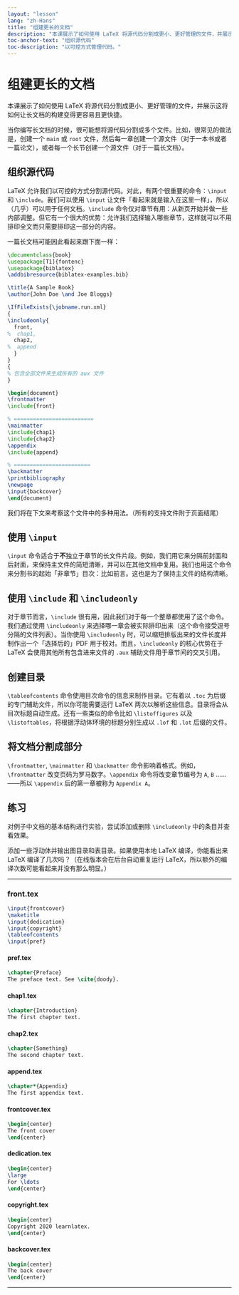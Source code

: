 ```yaml
---
layout: "lesson"
lang: "zh-Hans"
title: "组建更长的文档"
description: "本课展示了如何使用 LaTeX 将源代码分割成更小、更好管理的文件，并展示这将如何让长文档的构建变得更容易且更快捷。"
toc-anchor-text: "组织源代码"
toc-description: "以可控方式管理代码。"
---
```


# 组建更长的文档

<script>
preincludes = {
 "pre0": {
    "pre1": "front.tex",
    "pre2": "pref.tex",
    "pre3": "chap1.tex",
    "pre4": "chap2.tex",
    "pre5": "append.tex",
    "pre6": "frontcover.tex",
    "pre7": "dedication.tex",
    "pre8": "copyright.tex",
    "pre9": "backcover.tex",
   }
}
</script>

<span
  class="summary">本课展示了如何使用 LaTeX 将源代码分割成更小、更好管理的文件，并展示这将如何让长文档的构建变得更容易且更快捷。</span>

当你编写长文档的时候，很可能想将源代码分割成多个文件。比如，很常见的做法是，创建一个 `main` 或 `root` 文件，然后每一章创建一个源文件（对于一本书或者一篇论文），或者每一个长节创建一个源文件（对于一篇长文档）。

## 组织源代码

LaTeX 允许我们以可控的方式分割源代码。对此，有两个很重要的命令：`\input` 和 `\include`。我们可以使用 `\input` 让文件「看起来就是输入在这里一样」，所以（几乎）可以用于任何文档。`\include` 命令仅对章节有用：从新页开始并做一些内部调整。但它有一个很大的优势：允许我们选择输入哪些章节，这样就可以不用排印全文而只需要排印这一部分的内容。

一篇长文档可能因此看起来跟下面一样：

<!-- pre0 {% raw %} -->
```latex
\documentclass{book}
\usepackage[T1]{fontenc}
\usepackage{biblatex}
\addbibresource{biblatex-examples.bib}

\title{A Sample Book}
\author{John Doe \and Joe Bloggs}

\IfFileExists{\jobname.run.xml}
{
\includeonly{
  front,
%  chap1,
  chap2,
%  append
  }
}
{
% 包含全部文件来生成所有的 aux 文件
}

\begin{document}
\frontmatter
\include{front}

% =========================
\mainmatter
\include{chap1}
\include{chap2}
\appendix
\include{append}

% ========================
\backmatter
\printbibliography
\newpage
\input{backcover}
\end{document}
```
<!-- {% endraw %} -->

我们将在下文来考察这个文件中的多种用法。（所有的支持文件附于页面结尾）

## 使用 `\input`

`\input` 命令适合于**不**独立于章节的长文件片段。例如，我们用它来分隔前封面和后封面，来保持主文件的简短清晰，并可以在其他文档中复用。我们也用这个命令来分割书的起始「非章节」目次：比如前言。这也是为了保持主文件的结构清晰。

## 使用 `\include` 和 `\includeonly`

对于章节而言，`\include` 很有用，因此我们对于每一个整章都使用了这个命令。我们通过使用 `\includeonly` 来选择哪一章会被实际排印出来（这个命令接受逗号分隔的文件列表）。当你使用 `\includeonly` 时，可以缩短排版出来的文件长度并制作出一个「选择后的」PDF 用于校对。而且，`\includeonly` 的核心优势在于 LaTeX 会使用其他所有包含进来文件的 `.aux` 辅助文件用于章节间的交叉引用。

## 创建目录

`\tableofcontents` 命令使用目次命令的信息来制作目录。它有着以 `.toc` 为后缀的专门辅助文件，所以你可能需要运行 LaTeX 两次以解析这些信息。目录将会从目次标题自动生成。还有一些类似的命令比如 `\listoffigures` 以及 `\listoftables`，将根据浮动体环境的标题分别生成以 `.lof` 和 `.lot` 后缀的文件。

## 将文档分割成部分

`\frontmatter`, `\mainmatter` 和 `\backmatter` 命令影响着格式。例如，`\frontmatter` 改变页码为罗马数字。`\appendix` 命令将改变章节编号为 `A`, `B` ……——所以 `\appendix` 后的第一章被称为 `Appendix A`。

## 练习

对例子中文档的基本结构进行实验，尝试添加或删除 `\includeonly` 中的条目并查看效果。

添加一些浮动体并输出图目录和表目录。如果使用本地 LaTeX 编译，你能看出来 LaTeX 编译了几次吗？（在线版本会在后台自动重复运行 LaTeX，所以额外的编译次数可能看起来并没有那么明显。）

----

### front.tex
<!-- pre1 {% raw %} -->
```latex
\input{frontcover}
\maketitle
\input{dedication}
\input{copyright}
\tableofcontents
\input{pref}
```

#### pref.tex
<!-- pre2 {% raw %} -->
```latex
\chapter{Preface}
The preface text. See \cite{doody}.
```
<!-- {% endraw %} -->

#### chap1.tex
<!-- pre3 {% raw %} -->
```latex
\chapter{Introduction}
The first chapter text.
```
<!-- {% endraw %} -->

#### chap2.tex
<!-- pre4 {% raw %} -->
```latex
\chapter{Something}
The second chapter text.
```
<!-- {% endraw %} -->

####  append.tex
<!-- pre5 {% raw %} -->
```latex
\chapter*{Appendix}
The first appendix text.
```
<!-- {% endraw %} -->

#### frontcover.tex
<!-- pre6 {% raw %} -->
```latex
\begin{center}
The front cover
\end{center}
```
<!-- {% endraw %} -->

#### dedication.tex
<!-- pre7 {% raw %} -->
```latex
\begin{center}
\large
For \ldots
\end{center}
```
<!-- {% endraw %} -->

#### copyright.tex
<!-- pre8 {% raw %} -->
```latex
\begin{center}
Copyright 2020 learnlatex.
\end{center}
```
<!-- {% endraw %} -->

#### backcover.tex
<!-- pre9 {% raw %} -->
```latex
\begin{center}
The back cover
\end{center}
```
<!-- {% endraw %} -->

----
